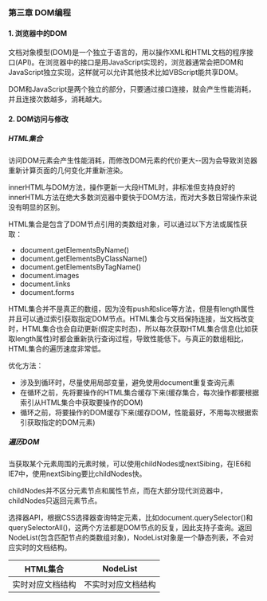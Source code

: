 ### 第三章 DOM编程

#### 1. 浏览器中的DOM

文档对象模型(DOM)是一个独立于语言的，用以操作XML和HTML文档的程序接口(API)。在浏览器中的接口是用JavaScript实现的，浏览器通常会把DOM和JavaScript独立实现，这样就可以允许其他技术比如VBScript能共享DOM。

DOM和JavaScript是两个独立的部分，只要通过接口连接，就会产生性能消耗，并且连接次数越多，消耗越大。

#### 2. DOM访问与修改

##### HTML集合

访问DOM元素会产生性能消耗，而修改DOM元素的代价更大--因为会导致浏览器重新计算页面的几何变化并重新渲染。

innerHTML与DOM方法，操作更新一大段HTML时，非标准但支持良好的innerHTML方法在绝大多数浏览器中要快于DOM方法，而对大多数日常操作来说没有明显的区别。

HTML集合是包含了DOM节点引用的类数组对象，可以通过以下方法或属性获取：

- document.getElementsByName()
- document.getElementsByClassName()
- document.getElementsByTagName()
- document.images
- document.links
- document.forms

HTML集合并不是真正的数组，因为没有push和slice等方法，但是有length属性并且可以通过索引获取指定DOM节点。HTML集合与文档保持连接，当文档改变时，HTML集合也会自动更新(假定实时态)，所以每次获取HTML集合信息(比如获取length属性)时都会重新执行查询过程，导致性能低下。与真正的数组相比，HTML集合的遍历速度非常低。

优化方法：
- 涉及到循环时，尽量使用局部变量，避免使用document重复查询元素
- 在循环之前，先将要操作的HTML集合缓存下来(缓存集合，每次操作都要根据索引从HTML集合中获取要操作的DOM)
- 循环之前，将要操作的DOM缓存下来(缓存DOM，性能最好，不用每次根据索引获取指定的DOM元素)

##### 遍历DOM

当获取某个元素周围的元素时候，可以使用childNodes或nextSibing，在IE6和IE7中，使用nextSibing要比childNodes快。

childNodes并不区分元素节点和属性节点，而在大部分现代浏览器中，childNodes只返回元素节点。

选择器API，根据CSS选择器查询特定元素，比如document.querySelector()和querySelectorAll()，这两个方法都是DOM节点的反复，因此支持子查询。返回NodeList(包含匹配节点的类数组对象)，NodeList对象是一个静态列表，不会对应实时的文档结构。

HTML集合 | NodeList
---|---
实时对应文档结构 | 不实时对应文档结构

